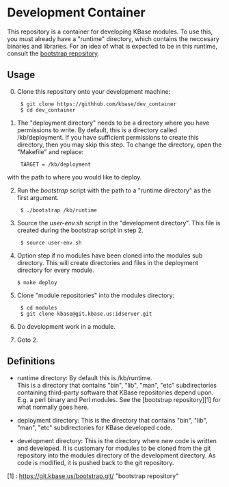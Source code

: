 Development Container
=====================

This repository is a container for developing KBase modules.
To use this, you must already have a "runtime" directory, which
contains the neccesary binaries and libraries. For an idea of
what is expected to be in this runtime, consult the [bootstrap
repository](https://git.kbase.us/bootstrap.git/).

Usage
-----

0. Clone this repository onto your development machine:

        $ git clone https://githhub.com/kbase/dev_container
        $ cd dev_container

1. The "deployment directory" needs to be a directory where you
have permissions to write. By default, this is a directory called
/kb/deployment.  If you have sufficient permissions to create this
directory, then you may skip this step.  To change the directory, 
open the "Makefile" and replace:

        TARGET = /kb/deployment

with the path to where you would like to deploy.

2. Run the *bootstrap* script with the path to a "runtime directory"
as the first argument. 

        $ ./bootstrap /kb/runtime

3. Source the *user-env.sh* script in the "development directory".
This file is created during the bootstrap script in step 2.

        $ source user-env.sh

4.	Option step if no modules have been cloned into the modules 
sub directory. This will create directories and files in the deployment
directory for every module.

        $ make deploy

5. Clone "module repositories" into the modules directory:

        $ cd modules
        $ git clone kbase@git.kbase.us:idserver.git

6. Do development work in a module.

7. Goto 2.

Definitions
-----------

* runtime directory: By default this is /kb/runtime.  
This is a directory that contains "bin", "lib",
"man", "etc" subdirectories containing third-party software that
KBase repositories depend upon. E.g. a perl binary and Perl modules.
See the [bootstrap repository][1] for what normally goes here.

* deployment directory: This is the directory that contains "bin",
"lib", "man", "etc" subdirectories for KBase developed code.

* development directory: This is the directory where new code is
written and developed.  It is customary for modules to be cloned
from the git repository into the modules directory of the 
development directory. As code is modified, it is pushed back
to the git repository.

[1] : https://git.kbase.us/bootstrap.git/ "bootstrap repository"

